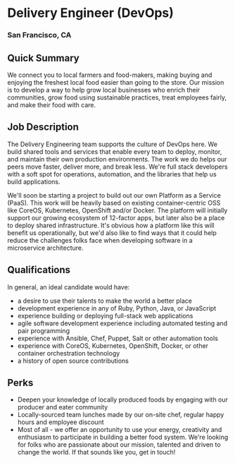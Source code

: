 # Delivery Engineer (DevOps)
### San Francisco, CA

## Quick Summary
We connect you to local farmers and food-makers, making buying and enjoying the freshest local food easier than going to the store. Our mission is to develop a way to help grow local businesses who enrich their communities, grow food using sustainable practices, treat employees fairly, and make their food with care.

## Job Description
The Delivery Engineering team supports the culture of DevOps here. We build shared tools and services that enable every team to deploy, monitor, and maintain their own production environments. The work we do helps our peers move faster, deliver more, and break less. We're full stack developers with a soft spot for operations, automation, and the libraries that help us build applications.

We'll soon be starting a project to build out our own Platform as a Service (PaaS).  This work will be heavily based on existing container-centric OSS like CoreOS, Kubernetes, OpenShift and/or Docker.  The platform will initially support our growing ecosystem of 12-factor apps, but later also be a place to deploy shared infrastructure.  It's obvious how a platform like this will benefit us operationally, but we'd also like to find ways that it could help reduce the challenges folks face when developing software in a microservice architecture.

## Qualifications
In general, an ideal candidate would have:
+	a desire to use their talents to make the world a better place
+	development experience in any of Ruby, Python, Java, or JavaScript
+	experience building or deploying full-stack web applications
+	agile software development experience including automated testing and pair programming
+	experience with Ansible, Chef, Puppet, Salt or other automation tools
+	experience with CoreOS, Kubernetes, OpenShift, Docker, or other container orchestration technology
+	a history of open source contributions

## Perks
+	Deepen your knowledge of locally produced foods by engaging with our producer and eater community
+	Locally-sourced team lunches made by our on-site chef, regular happy hours and employee discount
+	Most of all - we offer an opportunity to use your energy, creativity and enthusiasm to participate in building a better food system. We're looking for folks who are passionate about our mission, talented and driven to change the world. If that sounds like you, get in touch!
